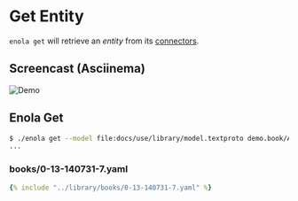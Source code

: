 <!--
    SPDX-License-Identifier: Apache-2.0

    Copyright 2023 The Enola <https://enola.dev> Authors

    Licensed under the Apache License, Version 2.0 (the "License");
    you may not use this file except in compliance with the License.
    You may obtain a copy of the License at

        https://www.apache.org/licenses/LICENSE-2.0

    Unless required by applicable law or agreed to in writing, software
    distributed under the License is distributed on an "AS IS" BASIS,
    WITHOUT WARRANTIES OR CONDITIONS OF ANY KIND, either express or implied.
    See the License for the specific language governing permissions and
    limitations under the License.
-->

# Get Entity

`enola get` will retrieve an _entity_ from its [connectors](../connector/index.md).

## Screencast (Asciinema)

![Demo](script.svg)

## Enola Get

```bash cd .././.././..
$ ./enola get --model file:docs/use/library/model.textproto demo.book/ABC/0-13-140731-7/1
...
```

### books/0-13-140731-7.yaml

```yaml
{% include "../library/books/0-13-140731-7.yaml" %}
```
